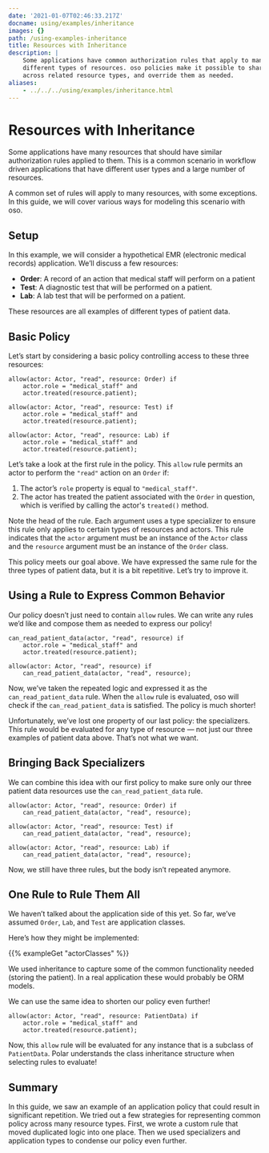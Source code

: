 ```yaml
---
date: '2021-01-07T02:46:33.217Z'
docname: using/examples/inheritance
images: {}
path: /using-examples-inheritance
title: Resources with Inheritance
description: |
    Some applications have common authorization rules that apply to many
    different types of resources. oso policies make it possible to share rules
    across related resource types, and override them as needed.
aliases: 
    - ../../../using/examples/inheritance.html
---
```


# Resources with Inheritance

Some applications have many resources that should have similar authorization
rules applied to them. This is a common scenario in workflow driven
applications that have different user types and a large number of resources.

A common set of rules will apply to many resources, with some exceptions. In
this guide, we will cover various ways for modeling this scenario with oso.

## Setup

In this example, we will consider a hypothetical EMR (electronic medical
records) application. We’ll discuss a few resources:

* **Order**: A record of an action that medical staff will perform on a patient
* **Test**: A diagnostic test that will be performed on a patient.
* **Lab**: A lab test that will be performed on a patient.

These resources are all examples of different types of patient data.

## Basic Policy

Let’s start by considering a basic policy controlling access to these three
resources:

```polar
allow(actor: Actor, "read", resource: Order) if
    actor.role = "medical_staff" and
    actor.treated(resource.patient);

allow(actor: Actor, "read", resource: Test) if
    actor.role = "medical_staff" and
    actor.treated(resource.patient);

allow(actor: Actor, "read", resource: Lab) if
    actor.role = "medical_staff" and
    actor.treated(resource.patient);
```

Let’s take a look at the first rule in the policy. This `allow` rule permits an
actor to perform the `"read"` action on an `Order` if:

1. The actor’s `role` property is equal to `"medical_staff"`.
2. The actor has treated the patient associated with the `Order` in question,
   which is verified by calling the actor's `treated()` method.

Note the head of the rule. Each argument uses a type specializer to ensure this
rule only applies to certain types of resources and actors. This rule indicates
that the `actor` argument must be an instance of the `Actor` class and the
`resource` argument must be an instance of the `Order` class.

This policy meets our goal above. We have expressed the same rule for the three
types of patient data, but it is a bit repetitive. Let’s try to improve it.

## Using a Rule to Express Common Behavior

Our policy doesn’t just need to contain `allow` rules. We can write any rules
we’d like and compose them as needed to express our policy!

```polar
can_read_patient_data(actor, "read", resource) if
    actor.role = "medical_staff" and
    actor.treated(resource.patient);

allow(actor: Actor, "read", resource) if
    can_read_patient_data(actor, "read", resource);
```

Now, we’ve taken the repeated logic and expressed it as the
`can_read_patient_data` rule. When the `allow` rule is evaluated, oso will
check if the `can_read_patient_data` is satisfied. The policy is much shorter!

Unfortunately, we’ve lost one property of our last policy: the specializers.
This rule would be evaluated for any type of resource — not just our three
examples of patient data above. That’s not what we want.

## Bringing Back Specializers

We can combine this idea with our first policy to make sure only our three
patient data resources use the `can_read_patient_data` rule.

```polar
allow(actor: Actor, "read", resource: Order) if
    can_read_patient_data(actor, "read", resource);

allow(actor: Actor, "read", resource: Test) if
    can_read_patient_data(actor, "read", resource);

allow(actor: Actor, "read", resource: Lab) if
    can_read_patient_data(actor, "read", resource);
```

Now, we still have three rules, but the body isn’t repeated anymore.

## One Rule to Rule Them All

We haven’t talked about the application side of this yet. So far, we’ve assumed
`Order`, `Lab`, and `Test` are application classes.

Here’s how they might be implemented:

{{% exampleGet "actorClasses" %}}

We used inheritance to capture some of the common functionality needed (storing
the patient). In a real application these would probably be ORM models.

We can use the same idea to shorten our policy even further!

```polar
allow(actor: Actor, "read", resource: PatientData) if
    actor.role = "medical_staff" and
    actor.treated(resource.patient);
```

Now, this `allow` rule will be evaluated for any instance that is a subclass of
`PatientData`. Polar understands the class inheritance structure when selecting
rules to evaluate!

<!-- TODO: include when groups are back
Working with groups
-------------------

This worked well for us, but remember this is just an example. Not all
applications may have encoded relationships this way. Maybe when we wrote our
code we didn't create a ``PatientData`` class, and just implemented ``Lab``,
``Order`` and ``Test`` separately. We still want to treat them as one concept
in our policy, but don't want to change our application.

Polar includes a ``group`` construct that can be used for exactly this purpose:

.. literalinclude:: /examples/inheritance/05-group.polar
   :language: polar
   :emphasize-lines: 1

The :ref:`group` declaration creates a new type in our Polar file called
``PatientData``. This time, we tell Polar that ``Lab``, ``Order`` and ``Test``
are part of this group. We can write our rule in the same way as before. -->

## Summary

In this guide, we saw an example of an application policy that could result in
significant repetition. We tried out a few strategies for representing common
policy across many resource types. First, we wrote a custom rule that moved
duplicated logic into one place. Then we used specializers and application
types to condense our policy even further.

<!-- TODO: include when groups are back
Finally, we saw how groups & inheritance can both be exploited to
write flexible policies that accurately model our application's domain model. -->
